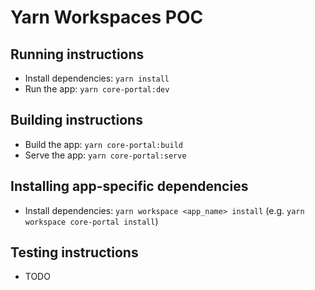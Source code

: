 # Yarn Workspaces POC

## Running instructions

- Install dependencies: `yarn install`
- Run the app: `yarn core-portal:dev`

## Building instructions

- Build the app: `yarn core-portal:build`
- Serve the app: `yarn core-portal:serve`

## Installing app-specific dependencies

- Install dependencies: `yarn workspace <app_name> install` (e.g. `yarn workspace core-portal install`)

## Testing instructions

- TODO
